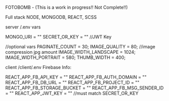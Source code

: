 FOTOBOMB - (This is a work in progress!! Not Complete!!)

Full stack NODE, MONGODB, REACT, SCSS

server /.env vars

MONGO_URI = ""
SECRET_OR_KEY = "" //JWT Key

//optional vars
PAGINATE_COUNT = 30;
IMAGE_QUALITY = 80; //image compression jpg amount
IMAGE_WIDTH_LANDSCAPE = 1024;
IMAGE_WIDTH_PORTRAIT = 580;
THUMB_WIDTH = 400;

client /client/.env
Firebase Info:

REACT_APP_FB_API_KEY = ""
REACT_APP_FB_AUTH_DOMAIN = ""
REACT_APP_FB_DB_URL = ""
REACT_APP_FB_PROJECT_ID = ""
REACT_APP_FB_STORAGE_BUCKET = ""
REACT_APP_FB_MSG_SENDER_ID = ""
REACT_APP_JWT_KEY = "" //must match SECRET_OR_KEY

